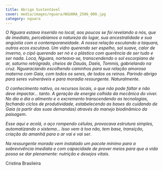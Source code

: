 ```yaml
---
title: Abrigo Sustentável
cover: media/images/nguara/NGUARA_2506_000.jpg
category: nguara
---
```

*O Nguara estava inserido no local, aos poucos se foi revelando a nós, que de imediato, percebíamos a natureza do lugar, sua ancestralidade e sua angústia com a contemporaneidade. A nossa relação escutando a taquara, outros ecos escutava. Um vidro querendo ser espelho, sol suave, calor de inverno, o cipó querendo ser nó e o plástico com querência de ser tudo e ser nada. Loca, Nguara, norteava-se, transcendendo o sol escorpiano de ar, saturno retrógrado, cheios de Dauás, Daéis, Tommis, gabrielando na cruz. Nguaraciando escolhendo caminhos para sua relação amorosa materna com Gaia, com todos os seres, de todos os reinos. Parindo abrigo para seres vulneráveis e para moradia ressurgente. Naturalmente*.

*O conhecimento nativo, os recursos locais, o que não pode faltar e não deve impactar... tanto. A geração de energia colhida da mecânica do viver. No dia a dia o alimento e o excremento transcendendo as tecnologias, fechando ciclos de produtividade, estabelecendo as bases do cuidando de Gaia (a partir das suas demandas) através do manejo biodinâmico da paisagem*.

*Esse aqui e acolá, o aço rompendo células, provocava estrutura simples, automatizando o sistema... Isso vem à toa não, tem base, transição, criação do amanhã para o ar vai e vai ser*.

*Na ressurgente morada vem instalado um pacote mínimo para a sobrevivência imediata e com capacidade de prover meios para que a vida possa se dar plenamente: nutrição e desejos vitais*.

Cristina Brasileira
